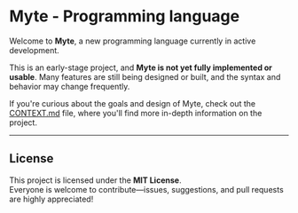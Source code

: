 # Myte - Programming language

Welcome to **Myte**, a new programming language currently in active development.

This is an early-stage project, and **Myte is not yet fully implemented or usable**. Many features are still being designed or built, and the syntax and behavior may change frequently.

If you're curious about the goals and design of Myte, check out the [CONTEXT.md](./CONTEXT.md) file, where you'll find more in-depth information on the project.

---

## License

This project is licensed under the **MIT License**.  
Everyone is welcome to contribute—issues, suggestions, and pull requests are highly appreciated!

